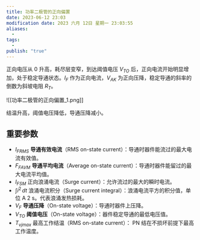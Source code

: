 ```yaml
---
title: 功率二极管的正向偏置
date: 2023-06-12 23:03
modification date: 2023 六月 12日 星期一 23:03:55
aliases:
  - 
tags:
  - 
publish: "true"
---
```


正向电压从 0 升高，耗尽层变窄，到达阈值电压 $V_{TO}$ 后，正向电流开始明显增加，处于稳定导通状态。$I_{F}$ 作为正向电流，$V_{AK}$ 为正向压降，稳定导通的斜率的倒数为斜坡电阻 $R_{T}$。

![[功率二极管的正向偏置_1.png]]

结温升高，阈值电压降低，导通压降减小。

## 重要参数

- $I_{FRMS}$ **导通有效电流**（RMS on-state current）：导通时器件能流过的最大电流有效值。
- $F_{FAVM}$ **导通平均电流**（Average on-state current）：导通时器件能留过的最大电流平均值。
- $I_{FSM}$ 正向浪涌电流（Surge current）：允许流过的最大的瞬时电流。
- $\int i^{2} \, dt$ 浪涌电流积分（Surge current integral）：浪涌电流平方的积分值，单位 A 2 s。代表浪涌发热损耗。
- $V_{F}$ **导通压降**（On-state voltage）：导通时器件上压降。 
- $V_{TO}$ **阈值电压**（On-state voltage）：器件稳定导通的最低电压值。
- $T_{vjmax}$ 最高工作结温（RMS on-state current）： PN 结在不损坏前提下最高工作温度。

